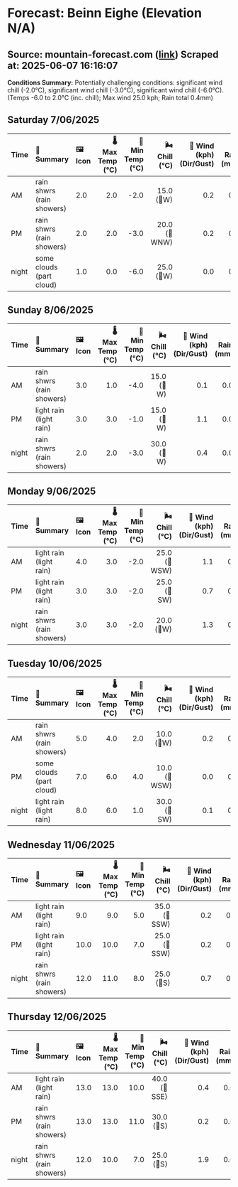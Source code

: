 # Forecast: Beinn Eighe (Elevation N/A)
**Source:** mountain-forecast.com ([link](https://www.mountain-forecast.com/peaks/Beinn-Eighe/forecasts/1010))
**Scraped at:** 2025-06-07 16:16:07
---

**Conditions Summary:** Potentially challenging conditions: significant wind chill (-2.0°C), significant wind chill (-3.0°C), significant wind chill (-6.0°C). (Temps -6.0 to 2.0°C (inc. chill); Max wind 25.0 kph; Rain total 0.4mm)

## Saturday 7/06/2025
| **Time** | **📝 Summary** | **🖼️ Icon** | **🌡️ Max Temp (°C)** | **🥶 Min Temp (°C)** | **🌬️ Chill (°C)** | **💨 Wind (kph) (Dir/Gust)** | **💧 Rain (mm)** | **❄️ Snow (cm)** | **☁️ Cloud Base (m)** | **🧊 Freezing Lvl (m)** |
|:------- |:------- |:----- |--------------: |-------------: |-----------: |---------------------: |---------: |----------: |---------------: |----------------: |
| AM      | rain shwrs<br><span class="icon-desc">(rain showers)</span> | 2.0 | 2.0 | -2.0 | 15.0<br>(🧭W) | 0.2 | 0.0 | 200 | 1200 |
| PM      | rain shwrs<br><span class="icon-desc">(rain showers)</span> | 2.0 | 2.0 | -3.0 | 20.0<br>(🧭WNW) | 0.2 | 0.0 | 800 | 1300 |
| night   | some clouds<br><span class="icon-desc">(part cloud)</span> | 1.0 | 0.0 | -6.0 | 25.0<br>(🧭W) | 0.0 | 0.0 | 800 | 1000 |

## Sunday 8/06/2025
| **Time** | **📝 Summary** | **🖼️ Icon** | **🌡️ Max Temp (°C)** | **🥶 Min Temp (°C)** | **🌬️ Chill (°C)** | **💨 Wind (kph) (Dir/Gust)** | **💧 Rain (mm)** | **❄️ Snow (cm)** | **☁️ Cloud Base (m)** | **🧊 Freezing Lvl (m)** |
|:------- |:------- |:----- |--------------: |-------------: |-----------: |---------------------: |---------: |----------: |---------------: |----------------: |
| AM      | rain shwrs<br><span class="icon-desc">(rain showers)</span> | 3.0 | 1.0 | -4.0 | 15.0<br>(🧭W) | 0.1 | 0.0 | 600 | 1150 |
| PM      | light rain<br><span class="icon-desc">(light rain)</span> | 3.0 | 3.0 | -1.0 | 15.0<br>(🧭W) | 1.1 | 0.0 | 750 | 1350 |
| night   | rain shwrs<br><span class="icon-desc">(rain showers)</span> | 2.0 | 2.0 | -3.0 | 30.0<br>(🧭W) | 0.4 | 0.0 | 450 | 1300 |

## Monday 9/06/2025
| **Time** | **📝 Summary** | **🖼️ Icon** | **🌡️ Max Temp (°C)** | **🥶 Min Temp (°C)** | **🌬️ Chill (°C)** | **💨 Wind (kph) (Dir/Gust)** | **💧 Rain (mm)** | **❄️ Snow (cm)** | **☁️ Cloud Base (m)** | **🧊 Freezing Lvl (m)** |
|:------- |:------- |:----- |--------------: |-------------: |-----------: |---------------------: |---------: |----------: |---------------: |----------------: |
| AM      | light rain<br><span class="icon-desc">(light rain)</span> | 4.0 | 3.0 | -2.0 | 25.0<br>(🧭WSW) | 1.1 | 0.0 | 600 | 1400 |
| PM      | light rain<br><span class="icon-desc">(light rain)</span> | 3.0 | 3.0 | -2.0 | 25.0<br>(🧭SW) | 0.7 | 0.0 | 300 | 1450 |
| night   | rain shwrs<br><span class="icon-desc">(rain showers)</span> | 3.0 | 3.0 | -2.0 | 20.0<br>(🧭W) | 1.3 | 0.0 | 250 | 1600 |

## Tuesday 10/06/2025
| **Time** | **📝 Summary** | **🖼️ Icon** | **🌡️ Max Temp (°C)** | **🥶 Min Temp (°C)** | **🌬️ Chill (°C)** | **💨 Wind (kph) (Dir/Gust)** | **💧 Rain (mm)** | **❄️ Snow (cm)** | **☁️ Cloud Base (m)** | **🧊 Freezing Lvl (m)** |
|:------- |:------- |:----- |--------------: |-------------: |-----------: |---------------------: |---------: |----------: |---------------: |----------------: |
| AM      | rain shwrs<br><span class="icon-desc">(rain showers)</span> | 5.0 | 4.0 | 2.0 | 10.0<br>(🧭W) | 0.2 | 0.0 | 850 | 1450 |
| PM      | some clouds<br><span class="icon-desc">(part cloud)</span> | 7.0 | 6.0 | 4.0 | 10.0<br>(🧭WSW) | 0.0 | 0.0 | 1800 | 2050 |
| night   | light rain<br><span class="icon-desc">(light rain)</span> | 8.0 | 6.0 | 1.0 | 30.0<br>(🧭SW) | 0.1 | 0.0 | 2400 | 2800 |

## Wednesday 11/06/2025
| **Time** | **📝 Summary** | **🖼️ Icon** | **🌡️ Max Temp (°C)** | **🥶 Min Temp (°C)** | **🌬️ Chill (°C)** | **💨 Wind (kph) (Dir/Gust)** | **💧 Rain (mm)** | **❄️ Snow (cm)** | **☁️ Cloud Base (m)** | **🧊 Freezing Lvl (m)** |
|:------- |:------- |:----- |--------------: |-------------: |-----------: |---------------------: |---------: |----------: |---------------: |----------------: |
| AM      | light rain<br><span class="icon-desc">(light rain)</span> | 9.0 | 9.0 | 5.0 | 35.0<br>(🧭SSW) | 0.2 | 0.0 | 400 | 3050 |
| PM      | light rain<br><span class="icon-desc">(light rain)</span> | 10.0 | 10.0 | 7.0 | 25.0<br>(🧭SSW) | 0.2 | 0.0 | 600 | 3250 |
| night   | rain shwrs<br><span class="icon-desc">(rain showers)</span> | 12.0 | 11.0 | 8.0 | 25.0<br>(🧭S) | 0.7 | 0.0 | 1650 | 2900 |

## Thursday 12/06/2025
| **Time** | **📝 Summary** | **🖼️ Icon** | **🌡️ Max Temp (°C)** | **🥶 Min Temp (°C)** | **🌬️ Chill (°C)** | **💨 Wind (kph) (Dir/Gust)** | **💧 Rain (mm)** | **❄️ Snow (cm)** | **☁️ Cloud Base (m)** | **🧊 Freezing Lvl (m)** |
|:------- |:------- |:----- |--------------: |-------------: |-----------: |---------------------: |---------: |----------: |---------------: |----------------: |
| AM      | light rain<br><span class="icon-desc">(light rain)</span> | 13.0 | 13.0 | 10.0 | 40.0<br>(🧭SSE) | 0.4 | 0.0 | 2650 | 3300 |
| PM      | rain shwrs<br><span class="icon-desc">(rain showers)</span> | 13.0 | 13.0 | 11.0 | 30.0<br>(🧭S) | 0.2 | 0.0 | 750 | 3300 |
| night   | rain shwrs<br><span class="icon-desc">(rain showers)</span> | 12.0 | 10.0 | 7.0 | 25.0<br>(🧭S) | 1.9 | 0.0 | 2050 | 3100 |